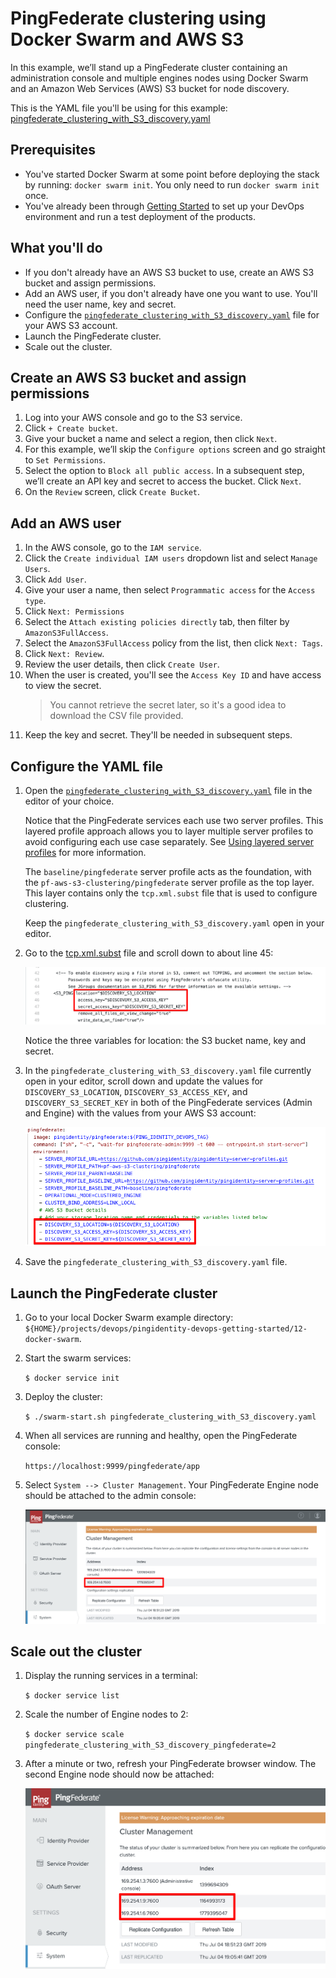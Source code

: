 # PingFederate clustering using Docker Swarm and AWS S3

In this example, we’ll stand up a PingFederate cluster containing an administration console and multiple engines nodes using Docker Swarm and an Amazon Web Services (AWS) S3 bucket for node discovery.

This is the YAML file you'll be using for this example: [pingfederate_clustering_with_S3_discovery.yaml](https://raw.githubusercontent.com/pingidentity/pingidentity-devops-getting-started/master/12-docker-swarm/pingfederate-clustering-with-s3/pingfederate_clustering_with_S3_discovery.yaml)

## Prerequisites

* You've started Docker Swarm at some point before deploying the stack by running: `docker swarm init`. You only need to run `docker swarm init` once.
* You've already been through [Getting Started](getStarted.md) to set up your DevOps environment and run a test deployment of the products.

## What you'll do

* If you don't already have an AWS S3 bucket to use, create an AWS S3 bucket and assign permissions.
* Add an AWS user, if you don't already have one you want to use. You'll need the user name, key and secret.
* Configure the [`pingfederate_clustering_with_S3_discovery.yaml`](../12-docker-swarm/pingfederate-clustering-with-s3) file for your AWS S3 account.
* Launch the PingFederate cluster.
* Scale out the cluster.

## Create an AWS S3 bucket and assign permissions

1. Log into your AWS console and go to the S3 service.
2. Click `+ Create bucket`.
3. Give your bucket a name and select a region, then click `Next`.
4. For this example, we’ll skip the `Configure options` screen and go straight to `Set Permissions`.
5. Select the option to `Block all public access`. In a subsequent step, we’ll create an API key and secret to access the bucket. Click `Next`.
6. On the `Review` screen, click `Create Bucket`.

## Add an AWS user

1. In the AWS console, go to the `IAM service`.
2. Click the `Create individual IAM users` dropdown list and select `Manage Users`.
3. Click `Add User`.
4. Give your user a name, then select `Programmatic access` for the `Access type`.
5. Click `Next: Permissions`
6. Select the `Attach existing policies directly` tab, then filter by `AmazonS3FullAccess`.
7. Select the `AmazonS3FullAccess` policy from the list, then click `Next: Tags`.
8. Click `Next: Review`.
9. Review the user details, then click `Create User`.
10. When the user is created, you'll see the `Access Key ID` and have access to view the secret. 
    > You cannot retrieve the secret later, so it's a good idea to download the CSV file provided.
11. Keep the key and secret. They'll be needed in subsequent steps.

## Configure the YAML file

1. Open the [`pingfederate_clustering_with_S3_discovery.yaml`](../12-docker-swarm/pingfederate-clustering-with-s3) file in the editor of your choice.
   
   Notice that the PingFederate services each use two server profiles. This layered profile approach allows you to layer multiple server profiles to avoid configuring each use case separately. See [Using layered server profiles](profilesLayered.md) for more information.
   
   The `baseline/pingfederate` server profile acts as the foundation, with the `pf-aws-s3-clustering/pingfederate` server profile as the top layer. This layer contains only the `tcp.xml.subst` file that is used to configure clustering.

   Keep the `pingfederate_clustering_with_S3_discovery.yaml` open in your editor.

2. Go to the [tcp.xml.subst](../../pingidentity-server-profiles/pf-aws-s3-clustering/pingfederate/instance/server/default/conf/tcp.xml.subst) file and scroll down to about line 45:

   ![TCP_XML S3 cluster variables](images/TCP_XML_S3_CLUSTER_VARS.png)

   Notice the three variables for location: the S3 bucket name, key and secret.

3. In the `pingfederate_clustering_with_S3_discovery.yaml` file currently open in your editor, scroll down and update the values for `DISCOVERY_S3_LOCATION`, `DISCOVERY_S3_ACCESS_KEY`, and `DISCOVERY_S3_SECRET_KEY` in both of the PingFederate services (Admin and Engine) with the values from your AWS S3 account:
   
   ![TCP_XML S3 Cluster Variables](images/PF_CLUSTER_VARS_YAML.png)

4. Save the `pingfederate_clustering_with_S3_discovery.yaml` file.

## Launch the PingFederate cluster

1. Go to your local Docker Swarm example directory: `${HOME}/projects/devops/pingidentity-devops-getting-started/12-docker-swarm`.
2. Start the swarm services: 

    `$ docker service init`

3. Deploy the cluster: 

    `$ ./swarm-start.sh pingfederate_clustering_with_S3_discovery.yaml`

4. When all services are running and healthy, open the PingFederate console:

    `https://localhost:9999/pingfederate/app`

5. Select `System --> Cluster Management`. Your PingFederate Engine node should be attached to the admin console:

    ![Cluster management console](images/PF_CLUSTER_CONSOLE.png)

## Scale out the cluster

1. Display the running services in a terminal: 

    `$ docker service list`

2. Scale the number of Engine nodes to 2: 

    `$ docker service scale pingfederate_clustering_with_S3_discovery_pingfederate=2`

3. After a minute or two, refresh your PingFederate browser window. The second Engine node should now be attached:

    ![Two PingFederate engine nodes](images/PF_CLUSTER_TWO_ENGINE_NODES.png)
